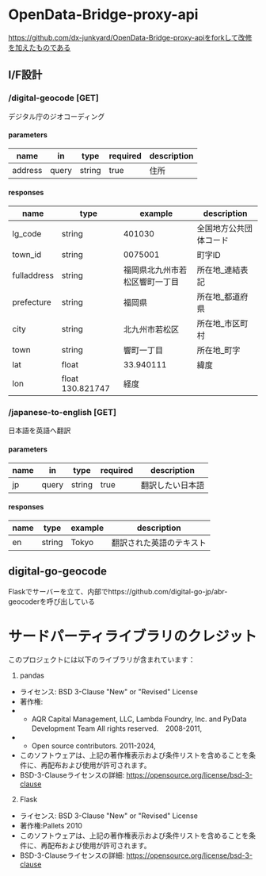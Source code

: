 # OpenData-Bridge-proxy-api
https://github.com/dx-junkyard/OpenData-Bridge-proxy-apiをforkして改修を加えたものである

## I/F設計
### /digital-geocode [GET]
デジタル庁のジオコーディング
#### parameters
| name | in | type | required | description |
| -- | -- | -- | -- | -- |
| address | query | string | true | 住所 |

#### responses
| name | type | example | description |
| -- | -- | -- | -- |
| lg_code | string | 401030 | 全国地方公共団体コード |
| town_id | string | 0075001 | 町字ID |
| fulladdress | string | 福岡県北九州市若松区響町一丁目 | 所在地_連結表記 |
| prefecture | string | 福岡県 | 所在地_都道府県 |
| city | string | 北九州市若松区 | 所在地_市区町村 |
| town | string | 響町一丁目 | 所在地_町字 |
| lat | float | 33.940111 | 緯度 |
| lon | float 130.821747 | 経度 |

### /japanese-to-english [GET]
日本語を英語へ翻訳
#### parameters
| name | in | type | required | description |
| -- | -- | -- | -- | -- |
| jp | query | string | true | 翻訳したい日本語 |

#### responses
| name | type | example | description |
| -- | -- | -- | -- |
| en | string | Tokyo | 翻訳された英語のテキスト |


## digital-go-geocode
Flaskでサーバーを立て、内部でhttps://github.com/digital-go-jp/abr-geocoderを呼び出している

# サードパーティライブラリのクレジット
このプロジェクトには以下のライブラリが含まれています：
1. pandas
- ライセンス: BSD 3-Clause "New" or "Revised" License
- 著作権:
- - AQR Capital Management, LLC, Lambda Foundry, Inc. and PyData Development Team
All rights reserved.　2008-2011,
- - Open source contributors. 2011-2024,
- このソフトウェアは、上記の著作権表示および条件リストを含めることを条件に、再配布および使用が許可されます。
- BSD-3-Clauseライセンスの詳細: https://opensource.org/license/bsd-3-clause
2. Flask
- ライセンス: BSD 3-Clause "New" or "Revised" License
- 著作権:Pallets 2010 
- このソフトウェアは、上記の著作権表示および条件リストを含めることを条件に、再配布および使用が許可されます。
- BSD-3-Clauseライセンスの詳細: https://opensource.org/license/bsd-3-clause
